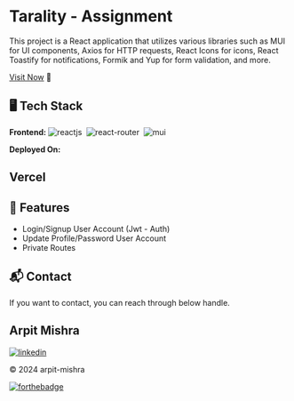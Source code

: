 # Tarality - Assignment


This project is a React application that utilizes various libraries such as MUI for UI components, Axios for HTTP requests, React Icons for icons, React Toastify for notifications, Formik and Yup for form validation, and more.

[Visit Now]() 🚀

## 🖥️ Tech Stack
**Frontend:**
![reactjs](https://img.shields.io/badge/React-20232A?style=for-the-badge&logo=react&logoColor=61DAFB)&nbsp;
![react-router](https://img.shields.io/badge/React_Router-CA4245?style=for-the-badge&logo=react-router&logoColor=white)&nbsp;
![mui](https://img.shields.io/badge/Material--UI-0081CB?style=for-the-badge&logo=material-ui&logoColor=white)&nbsp;



**Deployed On:**

## Vercel


## 🚀 Features
- Login/Signup User Account (Jwt - Auth)
- Update Profile/Password User Account
- Private Routes



<h2>📬 Contact</h2>

If you want to contact, you can reach through below handle.

## Arpit Mishra
[![linkedin](https://img.shields.io/badge/LinkedIn-0077B5?style=for-the-badge&logo=linkedin&logoColor=white)](https://www.linkedin.com/in/arpit-mishra-662199222/)


© 2024 arpit-mishra


[![forthebadge](https://forthebadge.com/images/badges/built-with-love.svg)](https://forthebadge.com)

